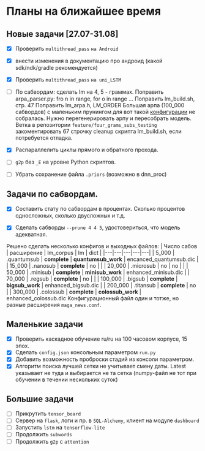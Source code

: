 # Планы на ближайшее время

## Новые задачи [27.07-31.08]

- [x] Проверить `multithread_pass` `на Android`
- [x] внести изменения в документацию про андроид (какой sdk/ndk/gradle рекомендуется)
- [x] Проверить `multithread_pass` `на uni_LSTM`
- [ ] По сабвордам: сделать lm на 4, 5 - граммах.
Поправить arpa_parser.py: fro n in range, for o in range ...
Поправить lm_build.sh, стр. 47
Поправить lm_arpa.h, LM_ORDER
Большая арпа (100_000 сабвордов) с маленьким прунингом для вот такой [конфигурации](../configs/fourgram_bigsub_config.json) не собралась. Нужно перегенерировать арпу и пересобрать модель.
Ветка в репозитории `feature/four_grams_subs_testing`
закоментировать 67 строчку cleanup скрипта lm_build.sh, если потребуется отладка.
- [x] Распараллелить циклы прямого и обратного прохода.
- [ ] `g2p` без `_Е` на уровне Python скриптов.
- [ ] Убрать сохранение файла `.priors` (возможно в dnn_proc)


## Задачи по сабвордам.
- [x] Составить стату по сабвордам в процентах. Сколько процентов односложных,
сколько двусложных и т.д.
- [x] Сделать сабворды `--prune 4 4 5`, удостовериться, что модель адекватная.


Решено сделать несколько конфигов и выходных файлов:
| Число сабов | расширение | lm_corpus | lm | dict |
|---|---|---|---|---|
| 5_000 | .quantumsub | **complete** | **quantumsub_work** | encanced_quantumsub.dic |
| 15_000 | .nanosub |  **complete** | no | |
| 20_000 | .microsub | no | no | |
| 50_000 | .minisub | **complete** | **minisub_work** | enhanced_minisub.dic |
| 70_000 | .regsub | **complete** | no | |
| 100_000 | .bigsub | **complete** | **bigsub_work** | enhanced_bigsub.dic |
| 200_000 | .titansub | **complete** | no |
| 300_000 | .colossub | **complete** | **colossub_work** | enhanced_colossub.dic
Конфигурационный файл один и тотже, но разные расширения `maga_news.conf`.

## Маленькие задачи
- [x] Проверить каскадное обучение  ru/ru на 100 часовом корпусе, 15 эпох.  
- [x] Сделать `config.json` консольным параметром `run.py`  
- [x] Добавить возможность проброски стадий из консоли параметром.
- [x] Алгоритм поиска лучшей сетки не учитывает смену даты. Latest указывает не туда
и выбирается не та сетка (numpy-файл не тот при обучении в течении нескольких суток)

## Большие задачи
- [ ] Прикрутить `tensor_board`  
- [ ] Сервер на `flask`, логи и пр. в `SQL-Alchemy`, клиент на модуле `dashboard`  
- [ ] Запустить `lstm` на `tensorflow-lite`  
- [ ] Продолжить `subwords`  
- [ ] Продолжить `g2p` с `attention`  
